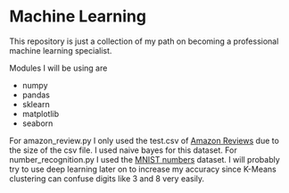 # Machine Learning

This repository is just a collection of my path on becoming a professional machine learning specialist.

Modules I will be using are
* numpy
* pandas
* sklearn
* matplotlib
* seaborn

For amazon_review.py I only used the test.csv of [Amazon Reviews](https://www.kaggle.com/datasets/kritanjalijain/amazon-reviews?select=test.csv) due to the size of the csv file. I used naive bayes for this dataset.
For number_recognition.py I used the [MNIST numbers](https://www.kaggle.com/competitions/digit-recognizer) dataset. I will probably try to use deep learning later on to increase my accuracy since K-Means clustering can confuse digits like 3 and 8 very easily.


